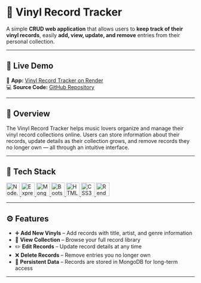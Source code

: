 # 🎵 Vinyl Record Tracker

A simple **CRUD web application** that allows users to **keep track of their vinyl records**, easily **add, view, update, and remove** entries from their personal collection.

---

## 🚀 Live Demo
🔗 **App:** [Vinyl Record Tracker on Render](https://miniapp-q1ub.onrender.com/)  
💻 **Source Code:** [GitHub Repository](https://github.com/JustinAlkire/miniapp)

---

## 🧠 Overview
The Vinyl Record Tracker helps music lovers organize and manage their vinyl record collections online. Users can store information about their records, update details as their collection grows, and remove records they no longer own — all through an intuitive interface.

---

## 🧩 Tech Stack

<p align="left">
<a href="https://nodejs.org/" target="_blank" rel="noreferrer">
  <img src="https://raw.githubusercontent.com/danielcranney/readme-generator/main/public/icons/skills/nodejs-colored.svg" width="36" height="36" alt="Node.js" />
</a>
<a href="https://expressjs.com/" target="_blank" rel="noreferrer">
  <img src="https://raw.githubusercontent.com/danielcranney/readme-generator/main/public/icons/skills/express-colored.svg" width="36" height="36" alt="Express" />
</a>
<a href="https://www.mongodb.com/" target="_blank" rel="noreferrer">
  <img src="https://raw.githubusercontent.com/danielcranney/readme-generator/main/public/icons/skills/mongodb-colored.svg" width="36" height="36" alt="MongoDB" />
</a>
<a href="https://getbootstrap.com/" target="_blank" rel="noreferrer">
  <img src="https://raw.githubusercontent.com/danielcranney/readme-generator/main/public/icons/skills/bootstrap-colored.svg" width="36" height="36" alt="Bootstrap" />
</a>
<a href="https://developer.mozilla.org/en-US/docs/Web/HTML" target="_blank" rel="noreferrer">
  <img src="https://raw.githubusercontent.com/danielcranney/readme-generator/main/public/icons/skills/html5-colored.svg" width="36" height="36" alt="HTML5" />
</a>
<a href="https://developer.mozilla.org/en-US/docs/Web/CSS" target="_blank" rel="noreferrer">
  <img src="https://raw.githubusercontent.com/danielcranney/readme-generator/main/public/icons/skills/css3-colored.svg" width="36" height="36" alt="CSS3" />
</a>
<a href="https://render.com/" target="_blank" rel="noreferrer">
  <img src="https://avatars.githubusercontent.com/u/41752060?s=200&v=4" width="36" height="36" alt="Render" />
</a>
</p>

---

## ⚙️ Features
- ➕ **Add New Vinyls** – Add records with title, artist, and genre information  
- 🧾 **View Collection** – Browse your full record library  
- ✏️ **Edit Records** – Update record details at any time  
- ❌ **Delete Records** – Remove entries you no longer own  
- 💾 **Persistent Data** – Records are stored in MongoDB for long-term access  

---